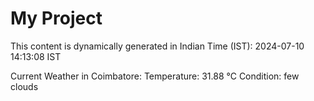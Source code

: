 # My Project

This content is dynamically generated in Indian Time (IST): 2024-07-10 14:13:08 IST


Current Weather in Coimbatore:
Temperature: 31.88 °C
Condition: few clouds
